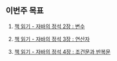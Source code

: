 ## 이번주 목표

1. [책 읽기 - 자바의 정석 2장 : 변수](https://user-images.githubusercontent.com/26156701/111912653-f3d91e80-8aad-11eb-8e39-288d4566edd4.png)

1. [책 읽기 - 자바의 정석 3장 : 연산자]()

1. [책 읽기 - 자바의 정석 4장 : 조건문과 반복문]()